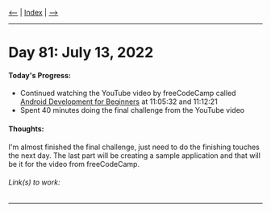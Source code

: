 [<--](../Days/Day80.md) | [Index](../README.md) | [-->](../Days/Day82.md)
____
# Day 81: July 13, 2022
#### Today's Progress:
- Continued watching the YouTube video by freeCodeCamp called [Android Development for Beginners](https://youtu.be/fis26HvvDII) at 11:05:32 and 11:12:21
- Spent 40 minutes doing the final challenge from the YouTube video

#### Thoughts:
I'm almost finished the final challenge, just need to do the finishing touches the next day. The last part will be creating a sample application and that will be it for the video from freeCodeCamp.

###### Link(s) to work:

___
